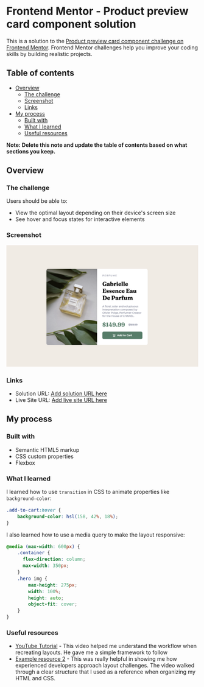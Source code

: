# Frontend Mentor - Product preview card component solution

This is a solution to the [Product preview card component challenge on Frontend Mentor](https://www.frontendmentor.io/challenges/product-preview-card-component-GO7UmttRfa). Frontend Mentor challenges help you improve your coding skills by building realistic projects. 

## Table of contents

- [Overview](#overview)
  - [The challenge](#the-challenge)
  - [Screenshot](#screenshot)
  - [Links](#links)
- [My process](#my-process)
  - [Built with](#built-with)
  - [What I learned](#what-i-learned)
  - [Useful resources](#useful-resources)

**Note: Delete this note and update the table of contents based on what sections you keep.**

## Overview

### The challenge

Users should be able to:

- View the optimal layout depending on their device's screen size
- See hover and focus states for interactive elements

### Screenshot

![Solution](/images/solution-image.png)

### Links

- Solution URL: [Add solution URL here](https://github.com/HaiDangN/product-preview-card)
- Live Site URL: [Add live site URL here](https://haidangn.github.io/product-preview-card/)

## My process

### Built with

- Semantic HTML5 markup
- CSS custom properties
- Flexbox

### What I learned

I learned how to use `transition` in CSS to animate properties like `background-color`:

```css
.add-to-cart:hover {
    background-color: hsl(158, 42%, 18%); 
}
```

I also learned how to use a media query to make the layout responsive:
```css
@media (max-width: 600px) {
    .container {
      flex-direction: column;
      max-width: 350px;
    }
    .hero img {
        max-height: 275px;
        width: 100%;
        height: auto;
        object-fit: cover;
    }
}
```

### Useful resources

- [YouTube Tutorial](https://www.youtube.com/watch?v=rCBYZ7xn-us&list=PLcZZlEf3w738Bv45a8yI_iIv2OGx_JLvz) - This video helped me understand the workflow when recreating layouts. He gave me a simple framework to follow 
- [Example resource 2](https://www.example.com) - This was really helpful in showing me how experienced developers approach layout challenges. The video walked through a clear structure that I used as a reference when organizing my HTML and CSS.

